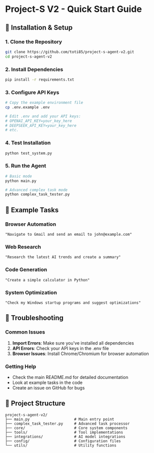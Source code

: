# Project-S V2 - Quick Start Guide

## 🚀 Installation & Setup

### 1. Clone the Repository
```bash
git clone https://github.com/toti85/project-s-agent-v2.git
cd project-s-agent-v2
```

### 2. Install Dependencies
```bash
pip install -r requirements.txt
```

### 3. Configure API Keys
```bash
# Copy the example environment file
cp .env.example .env

# Edit .env and add your API keys:
# OPENAI_API_KEY=your_key_here
# DEEPSEEK_API_KEY=your_key_here
# etc.
```

### 4. Test Installation
```bash
python test_system.py
```

### 5. Run the Agent
```bash
# Basic mode
python main.py

# Advanced complex task mode
python complex_task_tester.py
```

## 🎯 Example Tasks

### Browser Automation
```
"Navigate to Gmail and send an email to john@example.com"
```

### Web Research
```
"Research the latest AI trends and create a summary"
```

### Code Generation
```
"Create a simple calculator in Python"
```

### System Optimization
```
"Check my Windows startup programs and suggest optimizations"
```

## 🔧 Troubleshooting

### Common Issues

1. **Import Errors**: Make sure you've installed all dependencies
2. **API Errors**: Check your API keys in the .env file
3. **Browser Issues**: Install Chrome/Chromium for browser automation

### Getting Help

- Check the main README.md for detailed documentation
- Look at example tasks in the code
- Create an issue on GitHub for bugs

## 📁 Project Structure

```
project-s-agent-v2/
├── main.py                    # Main entry point
├── complex_task_tester.py     # Advanced task processor
├── core/                      # Core system components
├── tools/                     # Tool implementations
├── integrations/              # AI model integrations
├── config/                    # Configuration files
└── utils/                     # Utility functions
```
